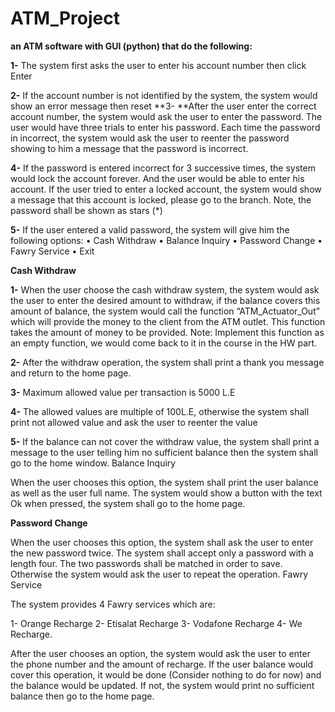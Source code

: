 # ATM_Project
**an ATM software with GUI (python) that do the following:**
 
**1-** The system first asks the user to enter his account number then click Enter 

**2-** If the account number is not identified by the system, the system would show an error message 
then reset
**3- **After the user enter the correct account number, the system would ask the user to enter the 
password. The user would have three trials to enter his password. Each time the password in 
incorrect, the system would ask the user to reenter the password showing to him a message that 
the password is incorrect. 

**4-** If the password is entered incorrect for 3 successive times, the system would lock the account 
forever. And the user would be able to enter his account. If the user tried to enter a locked account, 
the system would show a message that this account is locked, please go to the branch. 
Note, the password shall be shown as stars (*) 

**5-** If the user entered a valid password, the system will give him the following options: 
• Cash Withdraw • Balance Inquiry 
• Password Change • Fawry Service 
• Exit 


                                                             


**Cash Withdraw**

**1-** When the user choose the cash withdraw system, the system would ask the user to enter the 
desired amount to withdraw, if the balance covers this amount of balance, the system would call 
the function “ATM_Actuator_Out” which will provide the money to the client from the ATM outlet. 
This function takes the amount of money to be provided. 
Note: Implement this function as an empty function, we would come back to it in the course in 
the HW part. 

**2-** After the withdraw operation, the system shall print a thank you message and return to the 
home page. 

**3-** Maximum allowed value per transaction is 5000 L.E 

**4-** The allowed values are multiple of 100L.E, otherwise the system shall print not allowed value and 
ask the user to reenter the value 

**5-** If the balance can not cover the withdraw value, the system shall print a message to the user 
telling him no sufficient balance then the system shall go to the home window. 
Balance Inquiry 

When the user chooses this option, the system shall print the user balance as well as the user full 
name. The system would show a button with the text Ok when pressed, the system shall go to the 
home page. 






**Password Change** 

When the user chooses this option, the system shall ask the user to enter the new password twice. 
The system shall accept only a password with a length four. The two passwords shall be matched in 
order to save. Otherwise the system would ask the user to repeat the operation. 
Fawry Service 

The system provides 4 Fawry services which are: 

1- Orange Recharge 
2- Etisalat Recharge 
3- Vodafone Recharge 
4- We Recharge. 

After the user chooses an option, the system would ask the user to enter the phone number and 
the amount of recharge. If the user balance would cover this operation, it would be done (Consider 
nothing to do for now) and the balance would be updated. If not, the system would print no 
sufficient balance then go to the home page.


